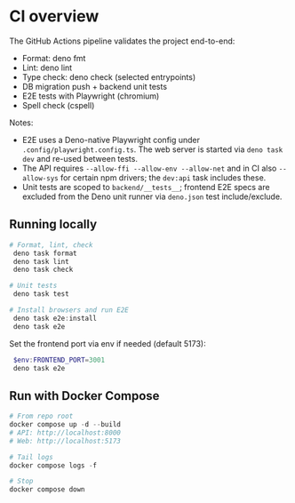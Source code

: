 # CI overview

The GitHub Actions pipeline validates the project end-to-end:

- Format: deno fmt
- Lint: deno lint
- Type check: deno check (selected entrypoints)
- DB migration push + backend unit tests
- E2E tests with Playwright (chromium)
- Spell check (cspell)

Notes:

- E2E uses a Deno-native Playwright config under `.config/playwright.config.ts`.
  The web server is started via `deno task dev` and re-used between tests.
- The API requires `--allow-ffi --allow-env --allow-net` and in CI also
  `--allow-sys` for certain npm drivers; the `dev:api` task includes these.
- Unit tests are scoped to `backend/__tests__`; frontend E2E specs are excluded
  from the Deno unit runner via `deno.json` test include/exclude.

## Running locally

```powershell
# Format, lint, check
 deno task format
 deno task lint
 deno task check

# Unit tests
 deno task test

# Install browsers and run E2E
 deno task e2e:install
 deno task e2e
```

Set the frontend port via env if needed (default 5173):

```powershell
 $env:FRONTEND_PORT=3001
 deno task e2e
```

## Run with Docker Compose

```powershell
# From repo root
docker compose up -d --build
# API: http://localhost:8000
# Web: http://localhost:5173

# Tail logs
docker compose logs -f

# Stop
docker compose down
```
